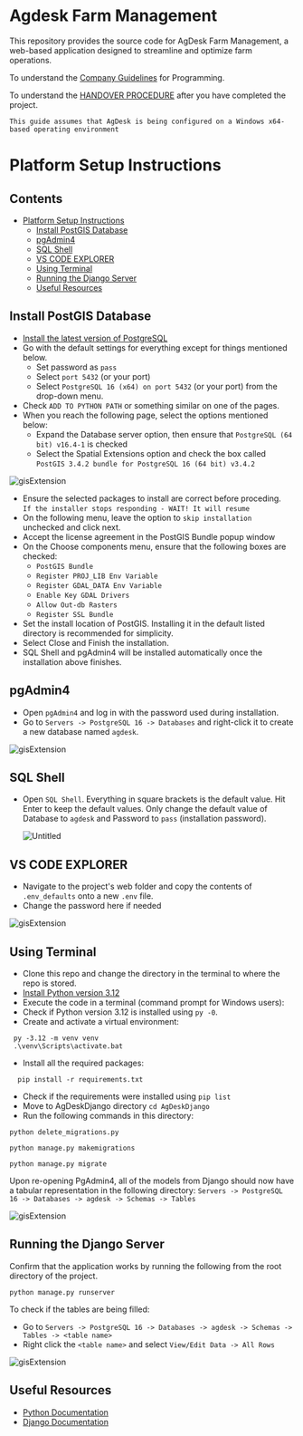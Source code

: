 # Agdesk Farm Management

This repository provides the source code for AgDesk Farm Management, a web-based application designed to streamline and optimize farm operations.

To understand the [Company Guidelines][Guidelines] for Programming.

To understand the [HANDOVER PROCEDURE][Handover] after you have completed the project.

[PostgreSQL]: https://www.postgresql.org/download/
[Python]: https://www.python.org/ftp/python/3.12.0/python-3.12.0-amd64.exe
[PythonCode]: https://www.w3schools.com/python/
[Django]: https://docs.djangoproject.com/en/5.1/
[Guidelines]: https://drive.google.com/drive/folders/1zdl1Sj5JfqQgwdTPyQeEQtGngYgkfSun?usp=drive_link
[Handover]: https://docs.google.com/document/d/142Xxy49TYRiAM4_kFgRA8mMrsKG7QG4WGfKpyBQtrdE/edit?usp=sharing

`This guide assumes that AgDesk is being configured on a Windows x64-based operating environment`

# Platform Setup Instructions

## Contents

- [Platform Setup Instructions](#platform-setup-instructions)
  - [Install PostGIS Database](#install-postgis-database)
  - [pgAdmin4](#pgadmin4)
  - [SQL Shell](#sql-shell)
  - [VS CODE EXPLORER](#vs-code-explorer)
  - [Using Terminal](#using-terminal)
  - [Running the Django Server](#running-the-django-server)
  - [Useful Resources](#useful-resources)

## Install PostGIS Database

- [Install the latest version of PostgreSQL][PostgreSQL]
- Go with the default settings for everything except for things mentioned below.
  - Set password as `pass`
  - Select `port 5432` (or your port)
  - Select `PostgreSQL 16 (x64) on port 5432` (or your port) from the drop-down menu.
- Check `ADD TO PYTHON PATH` or something similar on one of the pages.
- When you reach the following page, select the options mentioned below:
  - Expand the Database server option, then ensure that `PostgreSQL (64 bit) v16.4-1` is checked
  - Select the Spatial Extensions option and check the box called `PostGIS 3.4.2 bundle for PostgreSQL 16 (64 bit) v3.4.2`

![gisExtension](https://i.imgur.com/wnGnOgX.jpg)

- Ensure the selected packages to install are correct before proceding.  
 `If the installer stops responding - WAIT! It will resume`
- On the following menu, leave the option to `skip installation` unchecked and click next.
- Accept the license agreement in the PostGIS Bundle popup window
- On the Choose components menu, ensure that the following boxes are checked:
  - `PostGIS Bundle`
  - `Register PROJ_LIB Env Variable`
  - `Register GDAL_DATA Env Variable`
  - `Enable Key GDAL Drivers`
  - `Allow Out-db Rasters`
  - `Register SSL Bundle`
- Set the install location of PostGIS. Installing it in the default listed directory is recommended for simplicity.
- Select Close and Finish the installation.
- SQL Shell and pgAdmin4 will be installed automatically once the installation above finishes.

## pgAdmin4

- Open `pgAdmin4` and log in with the password used during installation.
- Go to `Servers -> PostgreSQL 16 -> Databases` and right-click it to create a new database named `agdesk`.

![gisExtension](https://i.imgur.com/2D9ybmN.png)

## SQL Shell

- Open `SQL Shell`. Everything in square brackets is the default value. Hit Enter to keep the default values. Only change the default value of Database to `agdesk` and Password to `pass` (installation password).

  ![Untitled](https://i.imgur.com/6RX5kzO.png)

## VS CODE EXPLORER

- Navigate to the project's web folder and copy the contents of `.env_defaults` onto a new `.env` file.
- Change the password here if needed

![gisExtension](https://i.imgur.com/SglJuCT.png)

## Using Terminal

- Clone this repo and change the directory in the terminal to where the repo is stored.
- [Install Python version 3.12][Python]
- Execute the code in a terminal (command prompt for Windows users):
- Check if Python version 3.12 is installed using `py -0`.
- Create and activate a virtual environment:

 ```shell
  py -3.12 -m venv venv
  .\venv\Scripts\activate.bat
```

- Install all the required packages:

```shell
  pip install -r requirements.txt
```

- Check if the requirements were installed using `pip list`
- Move to AgDeskDjango directory `cd AgDeskDjango`
- Run the following commands in this directory:

```shell
python delete_migrations.py
```

```shell
python manage.py makemigrations
```

```shell
python manage.py migrate
```

Upon re-opening PgAdmin4, all of the models from Django should now have a tabular representation in the following directory: `Servers -> PostgreSQL 16 -> Databases -> agdesk -> Schemas -> Tables`

![gisExtension](https://i.imgur.com/5kUDsQ2.png)

## Running the Django Server

Confirm that the application works by running the following from the root directory of the project.

```shell
python manage.py runserver
```

To check if the tables are being filled:
- Go to `Servers -> PostgreSQL 16 -> Databases -> agdesk -> Schemas -> Tables -> <table name>`
- Right click the `<table name>` and select `View/Edit Data -> All Rows`

![gisExtension](https://i.imgur.com/4927Eee.png)

## Useful Resources

- [Python Documentation][PythonCode]
- [Django Documentation][Django]
